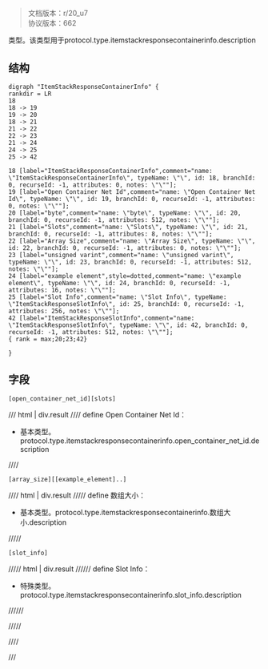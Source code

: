 # <!-- md:samp ItemStackResponseContainerInfo -->

> 文档版本：r/20_u7<br/>协议版本：662

<!-- md:samp ItemStackResponseContainerInfo -->类型。该类型用于protocol.type.itemstackresponsecontainerinfo.description

## 结构

```viz
digraph "ItemStackResponseContainerInfo" {
rankdir = LR
18
18 -> 19
19 -> 20
18 -> 21
21 -> 22
22 -> 23
21 -> 24
24 -> 25
25 -> 42

18 [label="ItemStackResponseContainerInfo",comment="name: \"ItemStackResponseContainerInfo\", typeName: \"\", id: 18, branchId: 0, recurseId: -1, attributes: 0, notes: \"\""];
19 [label="Open Container Net Id",comment="name: \"Open Container Net Id\", typeName: \"\", id: 19, branchId: 0, recurseId: -1, attributes: 0, notes: \"\""];
20 [label="byte",comment="name: \"byte\", typeName: \"\", id: 20, branchId: 0, recurseId: -1, attributes: 512, notes: \"\""];
21 [label="Slots",comment="name: \"Slots\", typeName: \"\", id: 21, branchId: 0, recurseId: -1, attributes: 8, notes: \"\""];
22 [label="Array Size",comment="name: \"Array Size\", typeName: \"\", id: 22, branchId: 0, recurseId: -1, attributes: 0, notes: \"\""];
23 [label="unsigned varint",comment="name: \"unsigned varint\", typeName: \"\", id: 23, branchId: 0, recurseId: -1, attributes: 512, notes: \"\""];
24 [label="example element",style=dotted,comment="name: \"example element\", typeName: \"\", id: 24, branchId: 0, recurseId: -1, attributes: 16, notes: \"\""];
25 [label="Slot Info",comment="name: \"Slot Info\", typeName: \"ItemStackResponseSlotInfo\", id: 25, branchId: 0, recurseId: -1, attributes: 256, notes: \"\""];
42 [label="ItemStackResponseSlotInfo",comment="name: \"ItemStackResponseSlotInfo\", typeName: \"\", id: 42, branchId: 0, recurseId: -1, attributes: 512, notes: \"\""];
{ rank = max;20;23;42}

}

```

## 字段

```title='ItemStackResponseContainerInfo'
[open_container_net_id][slots]
```

/// html | div.result
//// define
Open Container Net Id：<!-- md:samp byte -->

- 基本类型。protocol.type.itemstackresponsecontainerinfo.open_container_net_id.description


////
```title='Slots'
[array_size][[example_element]..]
```

//// html | div.result
///// define
数组大小：<!-- md:samp unsigned varint -->

- 基本类型。protocol.type.itemstackresponsecontainerinfo.数组大小.description


/////
```title='示例元素'
[slot_info]
```

///// html | div.result
////// define
Slot Info：[<!-- md:samp ItemStackResponseSlotInfo -->](../types/itemstackresponseslotinfo.md)

- 特殊类型。protocol.type.itemstackresponsecontainerinfo.slot_info.description


//////

/////

////

///

